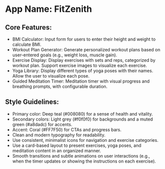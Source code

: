 # **App Name**: FitZenith

## Core Features:

- BMI Calculator: Input form for users to enter their height and weight to calculate BMI.
- Workout Plan Generator: Generate personalized workout plans based on user-entered goals (e.g., weight loss, muscle gain).
- Exercise Display: Display exercises with sets and reps, categorized by workout plan. Support exercise images to visualize each exercise.
- Yoga Library: Display different types of yoga poses with their names. Allow the user to visualize each pose.
- Guided Meditation Timer: Meditation timer with visual progress and breathing prompts, with configurable duration.

## Style Guidelines:

- Primary color: Deep teal (#008080) for a sense of health and vitality.
- Secondary colors: Light grey (#f0f0f0) for backgrounds and a muted green (#a8dadc) for accents.
- Accent: Coral (#FF7F50) for CTAs and progress bars.
- Clean and modern typography for readability.
- Use consistent, minimalist icons for navigation and exercise categories.
- Use a card-based layout to present exercises, yoga poses, and meditation content in an organized manner.
- Smooth transitions and subtle animations on user interactions (e.g., when the timer updates or showing the instructions on each exercise).